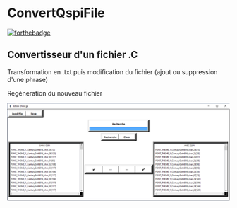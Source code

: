 # ConvertQspiFile

[![forthebadge](https://forthebadge.com/images/badges/made-with-python.svg)](https://forthebadge.com)

## Convertisseur d'un fichier .C

Transformation en .txt puis modification du fichier (ajout ou suppression d'une phrase)

Regénération du nouveau fichier

![visuel](https://github.com/romaindupont/ConvertQspiFile/blob/main/prez.png)
